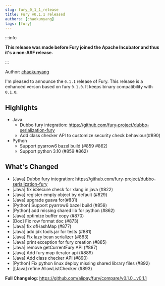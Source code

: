 ```yaml
---
slug: fury_0_1_1_release
title: Fury v0.1.1 released
authors: [chaokunyang]
tags: [fury]
---
```


:::info

**This release was made before Fury joined the Apache Incubator and thus it's a non-ASF release.**

:::

Author: [chaokunyang](https://github.com/chaokunyang)

I'm pleased to announce the `0.1.1` release of Fury. This release is a enhanced verson based on fury `0.1.0`. It keeps binary compatibility with `0.1.0`.

## Highlights

- Java
  - Dubbo fury integration: https://github.com/fury-project/dubbo-serialization-fury
  - Add class checker API to customize security check behaviour(#890)
- Python
  - Support pyarrow6 bazel build (#859 #862)
  - Support python 3.10 (#859 #862)

## What's Changed

- [Java] Dubbo fury integration: https://github.com/fury-project/dubbo-serialization-fury
- [Java] fix isSecure check for xlang in java (#822)
- [Java] register empty object by default (#829)
- [Java] upgrade guava for(#831)
- [Python] Support pyarrow6 bazel build (#859)
- [Python] add missing shared lib for python (#862)
- [Java] optimize buffer copy (#870)
- [Doc] Fix row format doc (#873)
- [Java] fix ofHashMap (#877)
- [Java] add jdk tools.jar for tests (#881)
- [Java] Fix lazy bean serializer (#883)
- [Java] print exception for fury creation (#885)
- [Java] remove getCurrentFury API (#887)
- [Java] Add fury map iterator api (#889)
- [Java] Add class checker API (#890)
- [Python] Fix python linux deploy missing shared library files (#892)
- [[Java] refine AllowListChecker (#893)

**Full Changelog**: https://github.com/alipay/fury/compare/v0.1.0...v0.1.1
